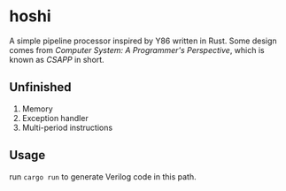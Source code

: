 # hoshi
A simple pipeline processor inspired by Y86 written in Rust.
Some design comes from *Computer System: A Programmer's Perspective*, which is known as *CSAPP* in short.

## Unfinished
1. Memory
2. Exception handler
3. Multi-period instructions

## Usage
run `cargo run` to generate Verilog code in this path.

